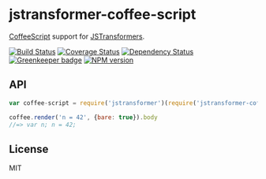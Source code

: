 # jstransformer-coffee-script

[CoffeeScript](http://coffeescript.org) support for [JSTransformers](http://github.com/jstransformers).

[![Build Status](https://img.shields.io/travis/jstransformers/jstransformer-coffee-script/master.svg)](https://travis-ci.org/jstransformers/jstransformer-coffee-script)
[![Coverage Status](https://img.shields.io/codecov/c/github/jstransformers/jstransformer-coffee-script/master.svg)](https://codecov.io/gh/jstransformers/jstransformer-coffee-script)
[![Dependency Status](https://img.shields.io/david/jstransformers/jstransformer-coffee-script/master.svg)](http://david-dm.org/jstransformers/jstransformer-coffee-script)
[![Greenkeeper badge](https://badges.greenkeeper.io/jstransformers/jstransformer-coffee-script.svg)](https://greenkeeper.io/)
[![NPM version](https://img.shields.io/npm/v/jstransformer-coffee-script.svg)](https://www.npmjs.org/package/jstransformer-coffee-script)

## API

```js
var coffee-script = require('jstransformer')(require('jstransformer-coffeescript'))

coffee.render('n = 42', {bare: true}).body
//=> var n; n = 42;
```

## License

MIT
